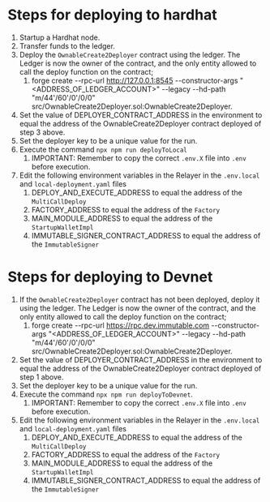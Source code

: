 # Steps for deploying to hardhat

1. Startup a Hardhat node.
2. Transfer funds to the ledger.
3. Deploy the `OwnableCreate2Deployer` contract using the ledger. The Ledger is now the owner of the contract, and the
only entity allowed to call the deploy function on the contract;
    1. forge create --rpc-url <http://127.0.0.1:8545> --constructor-args "<ADDRESS_OF_LEDGER_ACCOUNT>" --legacy --hd-path "m/44'/60'/0'/0/0" src/OwnableCreate2Deployer.sol:OwnableCreate2Deployer.
4. Set the value of DEPLOYER_CONTRACT_ADDRESS in the environment to equal the address of the OwnableCreate2Deployer contract deployed of step 3 above.
5. Set the deployer key to be a unique value for the run.
6. Execute the command `npx npm run deployToLocal`
    1. IMPORTANT: Remember to copy the correct `.env.X` file into `.env` before execution.
7. Edit the following environment variables in the Relayer in the `.env.local` and `local-deployment.yaml` files
    1. DEPLOY_AND_EXECUTE_ADDRESS to equal the address of the `MultiCallDeploy`
    2. FACTORY_ADDRESS to equal the address of the `Factory`
    3. MAIN_MODULE_ADDRESS to equal the address of the `StartupWalletImpl`
    4. IMMUTABLE_SIGNER_CONTRACT_ADDRESS to equal the address of the `ImmutableSigner`

# Steps for deploying to Devnet

1. If the `OwnableCreate2Deployer` contract has not been deployed, deploy it using the ledger. The Ledger is now the owner of the contract, and the
only entity allowed to call the deploy function on the contract;
    1. forge create --rpc-url <https://rpc.dev.immutable.com> --constructor-args "<ADDRESS_OF_LEDGER_ACCOUNT>" --legacy --hd-path "m/44'/60'/0'/0/0" src/OwnableCreate2Deployer.sol:OwnableCreate2Deployer.
2. Set the value of DEPLOYER_CONTRACT_ADDRESS in the environment to equal the address of the OwnableCreate2Deployer contract deployed of step 1 above.
3. Set the deployer key to be a unique value for the run.
4. Execute the command `npx npm run deployToDevnet`.
    1. IMPORTANT: Remember to copy the correct `.env.X` file into `.env` before execution.
5. Edit the following environment variables in the Relayer in the `.env.local` and `local-deployment.yaml` files
    1. DEPLOY_AND_EXECUTE_ADDRESS to equal the address of the `MultiCallDeploy`
    2. FACTORY_ADDRESS to equal the address of the `Factory`
    3. MAIN_MODULE_ADDRESS to equal the address of the `StartupWalletImpl`
    4. IMMUTABLE_SIGNER_CONTRACT_ADDRESS to equal the address of the `ImmutableSigner`
